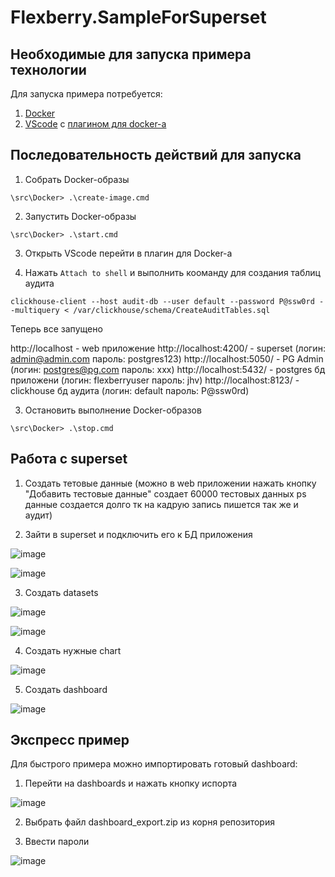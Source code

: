 # Flexberry.SampleForSuperset

## Необходимые для запуска примера технологии
Для запуска примера потребуется:
1. [Docker](https://docs.docker.com/desktop/install/windows-install/)
2. [VScode](https://code.visualstudio.com/download) с [плагином для docker-а](https://code.visualstudio.com/docs/containers/overview)

## Последовательность действий для запуска

1. Собрать Docker-образы
```
\src\Docker> .\create-image.cmd
```

2. Запустить Docker-образы
```
\src\Docker> .\start.cmd
```

3. Открыть VScode перейти в плагин для Docker-а

4. Нажать `Attach to shell` и выполнить кооманду для создания таблиц аудита
```
clickhouse-client --host audit-db --user default --password P@ssw0rd --multiquery < /var/clickhouse/schema/CreateAuditTables.sql
```

Теперь все запущено

http://localhost - web приложение
http://localhost:4200/ - superset (логин: admin@admin.com пароль: postgres123)
http://localhost:5050/ - PG Admin (логин: postgres@pg.com пароль: xxx)
http://localhost:5432/ - postgres бд приложени (логин: flexberryuser пароль: jhv)
http://localhost:8123/ - clickhouse бд аудита (логин: default пароль: P@ssw0rd)

3. Остановить выполнение Docker-образов
```
\src\Docker> .\stop.cmd
```

## Работа с superset

1. Создать тетовые данные (можно в web приложении нажать кнопку "Добавить тестовые данные" создает 60000 тестовых данных ps данные создается долго тк на кадрую запись пишется так же и аудит)

2. Зайти в superset и подключить его к БД приложения

![image](https://user-images.githubusercontent.com/18547316/204755467-03033dc4-02fe-4a00-8835-05e338a2b8a7.png)

![image](https://user-images.githubusercontent.com/18547316/204755908-91ec46cd-22c6-4743-96a4-952eb3376544.png)

3. Создать datasets

![image](https://user-images.githubusercontent.com/18547316/204756863-7fafae65-a5a1-4741-8cb5-804afea27f06.png)

![image](https://user-images.githubusercontent.com/18547316/204756994-d96761a7-4be7-43ea-b67e-ac190655b441.png)

4. Создать нужные сhart

![image](https://user-images.githubusercontent.com/18547316/204761834-703e1988-8079-4a23-a960-d235e37c6a86.png)

5. Создать dashboard

![image](https://user-images.githubusercontent.com/18547316/204764861-2a0518d7-789d-4ad7-ab8d-32670584b29d.png)


## Экспресс пример

Для быстрого примера можно импортировать готовый dashboard:

1. Перейти на dashboards и нажать кнопку испорта

![image](https://user-images.githubusercontent.com/18547316/204788084-f8412cc1-275a-40ad-844a-977100e9875e.png)

2. Выбрать файл dashboard_export.zip из корня репозитория

3. Ввести пароли

![image](https://user-images.githubusercontent.com/18547316/204788974-cdbcfc61-2119-4a6d-bb37-4297745d2951.png)
